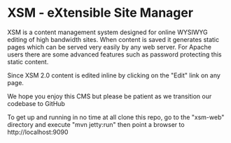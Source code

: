 # XSM - eXtensible Site Manager #

XSM is a content management system designed for online WYSIWYG editing of high bandwidth sites.
When content is saved it generates static pages which can be served very easily by any web server.
For Apache users there are some advanced features such as password protecting this static content.

Since XSM 2.0 content is edited inline by clicking on the "Edit" link on any page.

We hope you enjoy this CMS but please be patient as we transition our codebase to GitHub

To get up and running in no time at all clone this repo, go to the "xsm-web" directory and execute "mvn jetty:run" then point a browser to http://localhost:9090
